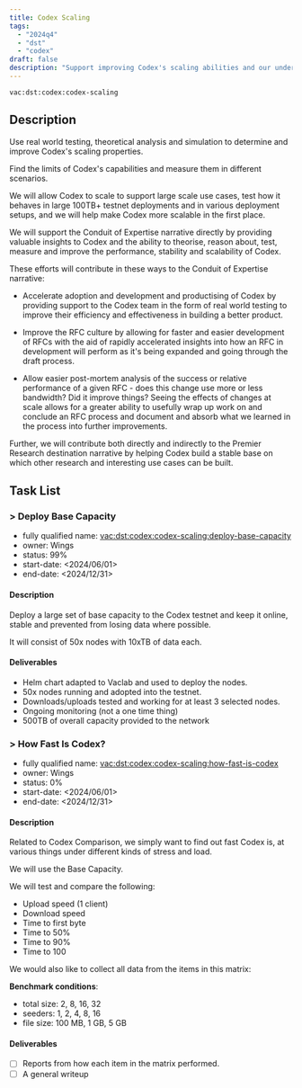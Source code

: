 ```yaml
---
title: Codex Scaling
tags:
  - "2024q4"
  - "dst"
  - "codex"
draft: false
description: "Support improving Codex's scaling abilities and our understanding of these, using scientific testing and experiments. Compare to other systems. Support the testnet efforts. Measure speed, latency, other metrics."
---
```


`vac:dst:codex:codex-scaling`

## Description
Use real world testing, theoretical analysis and simulation
to determine and improve Codex's scaling properties.

Find the limits of Codex's capabilities and measure them in different scenarios.

We will allow Codex to scale to support large scale use cases,
test how it behaves in large 100TB+ testnet deployments
and in various deployment setups,
and we will help make Codex more scalable in the first place.

We will support the Conduit of Expertise narrative directly
by providing valuable insights to Codex
and the ability to theorise, reason about,
test, measure and improve
the performance, stability and scalability of Codex.

These efforts will contribute in these ways to the Conduit of Expertise narrative:

* Accelerate adoption and development and productising of Codex
  by providing support to the Codex team
  in the form of real world testing
  to improve their efficiency and effectiveness
  in building a better product.

* Improve the RFC culture
  by allowing for faster and easier development of RFCs
  with the aid of rapidly accelerated insights
  into how an RFC in development will perform
  as it's being expanded and going through the draft process.

* Allow easier post-mortem analysis
  of the success or relative performance of a given RFC -
  does this change use more or less bandwidth?
  Did it improve things?
  Seeing the effects of changes at scale
  allows for a greater ability to usefully wrap up work on
  and conclude an RFC process
  and document and absorb what we learned
  in the process into further improvements.

Further, we will contribute both directly and indirectly
to the Premier Research destination narrative
by helping Codex build a stable base
on which other research and interesting use cases can be built.


## Task List

### > Deploy Base Capacity

* fully qualified name: <vac:dst:codex:codex-scaling:deploy-base-capacity>
* owner: Wings
* status: 99%
* start-date: <2024/06/01>
* end-date: <2024/12/31>

#### Description

Deploy a large set of base capacity to the Codex testnet and keep it online, stable and prevented from losing data where possible.

It will consist of 50x nodes with 10xTB of data each.

#### Deliverables

* Helm chart adapted to Vaclab and used to deploy the nodes.
* 50x nodes running and adopted into the testnet.
* Downloads/uploads tested and working for at least 3 selected nodes.
* Ongoing monitoring (not a one time thing)
* 500TB of overall capacity provided to the network

### > How Fast Is Codex?

* fully qualified name: <vac:dst:codex:codex-scaling:how-fast-is-codex>
* owner: Wings
* status: 0%
* start-date: <2024/06/01>
* end-date: <2024/12/31>

#### Description

Related to Codex Comparison, 
we simply want to find out fast Codex is, at various things 
under different kinds of stress and load.

We will use the Base Capacity.

We will test and compare the following:

* Upload speed (1 client)
* Download speed
* Time to first byte
* Time to 50%
* Time to 90%
* Time to 100

We would also like to collect all data from the items in this matrix:

**Benchmark conditions**:
  * total size: 2, 8, 16, 32
  * seeders: 1, 2, 4, 8, 16
  * file size: 
      100
     MB, 
      1
     GB, 
      5
     GB

#### Deliverables

- [ ] Reports from how each item in the matrix performed.
- [ ] A general writeup